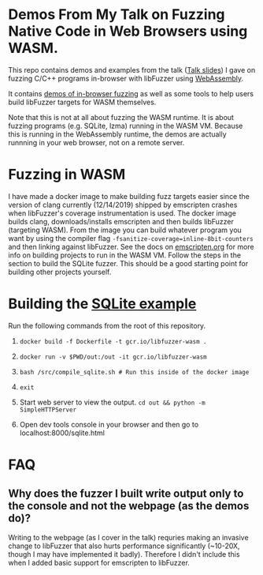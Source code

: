 # Demos From My Talk on Fuzzing Native Code in Web Browsers using WASM.

This repo contains demos and examples from the talk ([Talk slides](meetup-Fuzzing-Native-Applications-in-Browsers-With-WASM.pdf)) I gave on fuzzing C/C++ programs in-browser with libFuzzer using [WebAssembly](https://webassembly.org/).

It contains [demos of in-browser fuzzing](https://jonathanmetzman.github.io/wasm-fuzzing-demo/index.html)
as well as some tools to help users build libFuzzer targets for WASM themselves.

Note that this is not at all about fuzzing the WASM runtime. It is about fuzzing programs (e.g. SQLite, lzma) running in the WASM VM. Because this is running in the WebAssembly runtime, the demos are actually runnning in your web browser, not on a remote server.

# Fuzzing in WASM

I have made a docker image to make building fuzz targets easier since the version of clang currently (12/14/2019) shipped by emscripten
crashes when libFuzzer's coverage instrumentation is used. The docker image builds clang, downloads/installs emscripten
and then builds libFuzzer (targeting WASM).
From the image you can build whatever program you want by using the compiler flag `-fsanitize-coverage=inline-8bit-counters` and then linking against libFuzzer. See the docs on [emscripten.org](https://emscripten.org/) for more info on building projects to run in the WASM VM.
Follow the steps in the section to build the SQLite fuzzer. This should be a good starting point for building other projects yourself.


# Building the [SQLite example](https://jonathanmetzman.github.io/wasm-fuzzing-demo/sqlite/sqlite.html)

Run the following commands from the root of this repository.

1. `docker build -f Dockerfile -t gcr.io/libfuzzer-wasm .`

2. `docker run -v $PWD/out:/out -it gcr.io/libfuzzer-wasm`

3. `bash /src/compile_sqlite.sh # Run this inside of the docker image`

4. `exit`

5. Start web server to view the output.
   `cd out && python -m SimpleHTTPServer`

6. Open dev tools console in your browser and then go to localhost:8000/sqlite.html

# FAQ
## Why does the fuzzer I built write output only to the console and not the webpage (as the demos do)?
Writing to the webpage (as I cover in the talk) requries making an invasive change to libFuzzer that also hurts performance
significantly (~10-20X, though I may have implemented it badly). Therefore I didn't include this when I added basic support for emscripten to libFuzzer.
